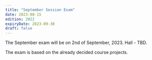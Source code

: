 ```yaml
---
title: "September Session Exam"
date: 2023-08-15
edition: 2022
expiryDate: 2023-09-30
draft: false
---
```


The September exam will be on 2nd of September, 2023. Hall - TBD.

The exam is based on the already decided course projects.

